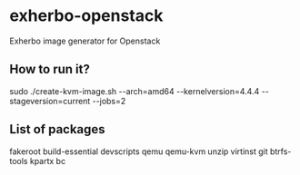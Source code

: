 # exherbo-openstack
Exherbo image generator for Openstack

## How to run it?

sudo ./create-kvm-image.sh --arch=amd64 --kernelversion=4.4.4 --stageversion=current --jobs=2

## List of packages

fakeroot build-essential devscripts qemu qemu-kvm unzip virtinst git btrfs-tools kpartx bc
